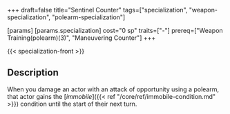+++
draft=false
title="Sentinel Counter"
tags=["specialization", "weapon-specialization", "polearm-specialization"]

[params]
  [params.specialization]
    cost="0 sp"
    traits=["-"]
    prereq=["Weapon Training(polearm)(3)", "Maneuvering Counter"]
+++

{{< specialization-front >}}

## Description

When you damage an actor with an attack of opportunity using a
polearm, that actor gains the [*immobile*]({{< ref "/core/ref/immobile-condition.md" >}})
condition until the start of their next turn.

